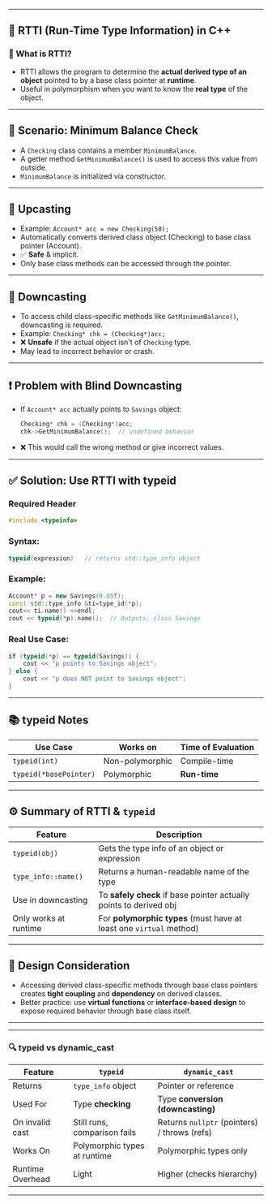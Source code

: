 
---

## 🧠 **RTTI (Run-Time Type Information) in C++**

### 📌 What is RTTI?

* RTTI allows the program to determine the **actual derived type of an object** pointed to by a base class pointer at **runtime**.
* Useful in polymorphism when you want to know the **real type** of the object.

---

## 🧰 **Scenario: Minimum Balance Check**

* A `Checking` class contains a member `MinimumBalance`.
* A getter method `GetMinimumBalance()` is used to access this value from outside.
* `MinimumBalance` is initialized via constructor.

---

## 🔁 **Upcasting**

* Example: `Account* acc = new Checking(50);`
* Automatically converts derived class object (Checking) to base class pointer (Account).
* ✅ **Safe** & implicit.
* Only base class methods can be accessed through the pointer.

---

## 🔁 **Downcasting**

* To access child class-specific methods like `GetMinimumBalance()`, downcasting is required.
* Example: `Checking* chk = (Checking*)acc;`
* ❌ **Unsafe** if the actual object isn't of `Checking` type.
* May lead to incorrect behavior or crash.

---

## ❗ Problem with Blind Downcasting

* If `Account* acc` actually points to `Savings` object:

  ```cpp
  Checking* chk = (Checking*)acc;
  chk->GetMinimumBalance();  // undefined behavior
  ```
* ❌ This would call the wrong method or give incorrect values.

---

## ✅ **Solution: Use RTTI with typeid**

### Required Header

```cpp
#include <typeinfo>
```

### Syntax:

```cpp
typeid(expression)   // returns std::type_info object
```

### Example:

```cpp
Account* p = new Savings(0.05f);
const std::type_info &ti=type_id(*p);
cout<< ti.name() <<endl;
cout << typeid(*p).name();  // Outputs: class Savings
```

### Real Use Case:

```cpp
if (typeid(*p) == typeid(Savings)) {
    cout << "p points to Savings object";
} else {
    cout << "p does NOT point to Savings object";
}
```

---

## 📚 typeid Notes

| Use Case               | Works on        | Time of Evaluation |
| ---------------------- | --------------- | ------------------ |
| `typeid(int)`          | Non-polymorphic | Compile-time       |
| `typeid(*basePointer)` | Polymorphic     | **Run-time**       |

---

## ⚙️ Summary of RTTI & `typeid`

| Feature               | Description                                                         |
| --------------------- | ------------------------------------------------------------------- |
| `typeid(obj)`         | Gets the type info of an object or expression                       |
| `type_info::name()`   | Returns a human-readable name of the type                           |
| Use in downcasting    | To **safely check** if base pointer actually points to derived obj  |
| Only works at runtime | For **polymorphic types** (must have at least one `virtual` method) |

---

## 🔐 Design Consideration

* Accessing derived class-specific methods through base class pointers creates **tight coupling** and **dependency** on derived classes.
* Better practice: use **virtual functions** or **interface-based design** to expose required behavior through base class itself.

---
---
### 🔍 typeid vs dynamic_cast

| Feature          | `typeid`                     | `dynamic_cast`                               |
| ---------------- | ---------------------------- | -------------------------------------------- |
| Returns          | `type_info` object           | Pointer or reference                         |
| Used For         | Type **checking**            | Type **conversion (downcasting)**            |
| On invalid cast  | Still runs, comparison fails | Returns `nullptr` (pointers) / throws (refs) |
| Works On         | Polymorphic types at runtime | Polymorphic types only                       |
| Runtime Overhead | Light                        | Higher (checks hierarchy)                    |


---

